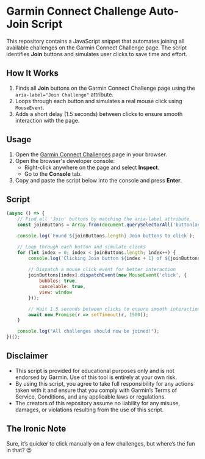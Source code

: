 # Garmin Connect Challenge Auto-Join Script

This repository contains a JavaScript snippet that automates joining all available challenges on the Garmin Connect Challenge page. The script identifies **Join** buttons and simulates user clicks to save time and effort.

## How It Works
1. Finds all **Join** buttons on the Garmin Connect Challenge page using the `aria-label="Join Challenge"` attribute.
2. Loops through each button and simulates a real mouse click using `MouseEvent`.
3. Adds a short delay (1.5 seconds) between clicks to ensure smooth interaction with the page.

## Usage
1. Open the [Garmin Connect Challenges](https://connect.garmin.com/modern/challenge) page in your browser.
2. Open the browser's developer console:
   - Right-click anywhere on the page and select **Inspect**.
   - Go to the **Console** tab.
3. Copy and paste the script below into the console and press **Enter**.

## Script
```javascript
(async () => {
    // Find all 'Join' buttons by matching the aria-label attribute
    const joinButtons = Array.from(document.querySelectorAll('button[aria-label="Join Challenge"]'));

    console.log(`Found ${joinButtons.length} Join buttons to click`);

    // Loop through each button and simulate clicks
    for (let index = 0; index < joinButtons.length; index++) {
        console.log(`Clicking Join button ${index + 1} of ${joinButtons.length}`);
        
        // Dispatch a mouse click event for better interaction
        joinButtons[index].dispatchEvent(new MouseEvent('click', {
            bubbles: true,
            cancelable: true,
            view: window
        }));

        // Wait 1.5 seconds between clicks to ensure smooth interaction
        await new Promise(r => setTimeout(r, 1500));
    }

    console.log("All challenges should now be joined!");
})();
```

## Disclaimer
* This script is provided for educational purposes only and is not endorsed by Garmin. Use of this tool is entirely at your own risk.
* By using this script, you agree to take full responsibility for any actions taken with it and ensure that you comply with Garmin’s Terms of Service, Conditions, and any applicable laws or regulations.
* The creators of this repository assume no liability for any misuse, damages, or violations resulting from the use of this script.

## The Ironic Note
Sure, it’s quicker to click manually on a few challenges, but where’s the fun in that? 😉
